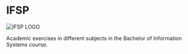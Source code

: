 # IFSP

![IFSP LOGO](https://vtp.ifsp.edu.br/images/CDI/Identidade_Visual/IFSP-VTP-Logo-Color-2.png)

Academic exercises in different subjects in the Bachelor of Information Systems course.